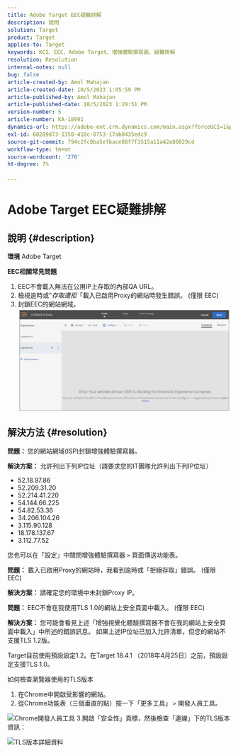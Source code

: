 ```yaml
---
title: Adobe Target EEC疑難排解
description: 說明
solution: Target
product: Target
applies-to: Target
keywords: KCS、EEC、Adobe Target、增強體驗撰寫器、疑難排解
resolution: Resolution
internal-notes: null
bug: false
article-created-by: Amol Mahajan
article-created-date: 10/5/2023 1:05:59 PM
article-published-by: Amol Mahajan
article-published-date: 10/5/2023 1:29:51 PM
version-number: 5
article-number: KA-18991
dynamics-url: https://adobe-ent.crm.dynamics.com/main.aspx?forceUCI=1&pagetype=entityrecord&etn=knowledgearticle&id=4ba71ee9-7f63-ee11-be6e-6045bd006b3d
exl-id: 60289d73-1358-410c-8753-17ab8435edc9
source-git-commit: 794c2fc0ba5efbace88f7f3515a11a42a86029cd
workflow-type: tm+mt
source-wordcount: '270'
ht-degree: 7%

---
```


# Adobe Target EEC疑難排解

## 說明 {#description}


<b>環境</b>
Adobe Target

<b>EEC相關常見問題</b>
1. EEC不會載入無法在公用IP上存取的內部QA URL。
2. 檢視逾時或&quot;*存取遭拒*「載入已啟用Proxy的網站時發生錯誤。 (僅限 EEC)
3. 封鎖EEC的網站網域。
   <br>![](assets/___4ca71ee9-7f63-ee11-be6e-6045bd006b3d___.png)

## 解決方法 {#resolution}


<b>問題： </b>您的網站網域(ISP)封鎖增強體驗撰寫器。

<b>解決方案：</b> 允許列出下列IP位址（請要求您的IT團隊允許列出下列IP位址）



- 52.18.97.86
- 52.209.31.20
- 52.214.41.220
- 54.144.66.225
- 54.82.53.36
- 34.206.104.26
- 3.115.90.128
- 18.178.137.67
- 3.112.77.52


您也可以在「設定」中關閉增強體驗撰寫器 `>`  頁面傳送功能表。





<b>問題：</b> 載入已啟用Proxy的網站時，我看到逾時或「拒絕存取」錯誤。 (僅限 EEC)

<b>解決方案： </b>請確定您的環境中未封鎖Proxy IP。



<b>問題： </b>EEC不會在我使用TLS 1.0的網站上安全頁面中載入。 (僅限 EEC)

<b>解決方案： </b>您可能會看見上述「增強視覺化體驗撰寫器不會在我的網站上安全頁面中載入」中所述的錯誤訊息。 如果上述IP位址已加入允許清單，但您的網站不支援TLS 1.2版。

Target目前使用預設設定1.2。在Target 18.4.1 （2018年4月25日）之前，預設設定支援TLS 1.0。

如何檢查瀏覽器使用的TLS版本
1. 在Chrome中開啟受影響的網站。
2. 從Chrome功能表（三個垂直的點）按一下「更多工具」 `>`  開發人員工具。

![Chrome開發人員工具](https://experienceleague.adobe.com/docs/target/assets/chrome-developer-tools.png?lang=en)
3.開啟「安全性」頁標，然後檢查「連線」下的TLS版本資訊：

![TLS版本詳細資料](https://experienceleague.adobe.com/docs/target/assets/chrome-tls-version.png?lang=en)
